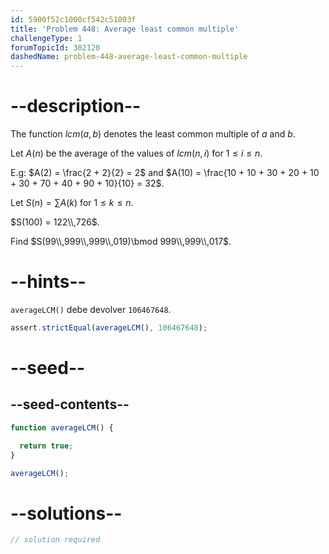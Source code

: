 ```yaml
---
id: 5900f52c1000cf542c51003f
title: 'Problem 448: Average least common multiple'
challengeType: 1
forumTopicId: 302120
dashedName: problem-448-average-least-common-multiple
---
```


# --description--

The function $lcm(a, b)$ denotes the least common multiple of $a$ and $b$.

Let $A(n)$ be the average of the values of $lcm(n, i)$ for $1 ≤ i ≤ n$.

E.g: $A(2) = \frac{2 + 2}{2} = 2$ and $A(10) = \frac{10 + 10 + 30 + 20 + 10 + 30 + 70 + 40 + 90 + 10}{10} = 32$.

Let $S(n) = \sum A(k)$ for $1 ≤ k ≤ n$.

$S(100) = 122\\,726$.

Find $S(99\\,999\\,999\\,019)\bmod 999\\,999\\,017$.

# --hints--

`averageLCM()` debe devolver `106467648`.

```js
assert.strictEqual(averageLCM(), 106467648);
```

# --seed--

## --seed-contents--

```js
function averageLCM() {

  return true;
}

averageLCM();
```

# --solutions--

```js
// solution required
```
